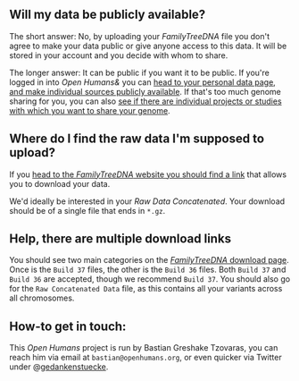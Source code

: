 ## Will my data be publicly available?
The short answer: No, by uploading your *FamilyTreeDNA* file you don't agree to make your data public or give anyone access to this data. It will be stored in your account and you decide with whom to share.

The longer answer: It can be public if you want it to be public. If you're logged in into *Open Humans&* you can [head to your personal data page, and make individual sources publicly available](https://www.openhumans.org/member/me/data/). If that's too much genome sharing for you, you can also [see if there are individual projects or studies with which you want to share your genome](https://www.openhumans.org/explore-share/).

## Where do I find the raw data I'm supposed to upload?
If you [head to the *FamilyTreeDNA* website you should find a link](https://my.familytreedna.com/family-finder/downloads.aspx) that allows you to download your data.

We'd ideally be interested in your *Raw Data Concatenated*. Your  download should be of a single file that ends in `*.gz`.

## Help, there are multiple download links
You should see two main categories on the [*FamilyTreeDNA* download page](https://my.familytreedna.com/family-finder/downloads.aspx). Once is the `Build 37` files, the other is the `Build 36` files. Both `Build 37` and `Build 36` are accepted, though we recommend `Build 37`. You should also go for the `Raw Concatenated Data` file, as this contains all your variants across all chromosomes.

## How-to get in touch:
This *Open Humans* project is run by Bastian Greshake Tzovaras, you can reach him via email at `bastian@openhumans.org`, or even quicker via Twitter under @[gedankenstuecke](http://www.twitter.com/gedankenstuecke).
